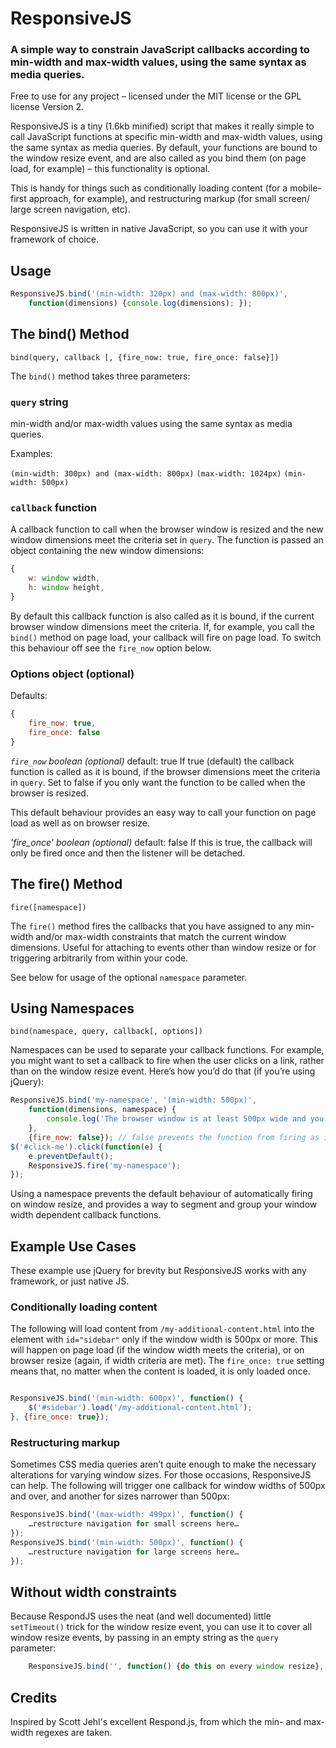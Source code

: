 # ResponsiveJS

### A simple way to constrain JavaScript callbacks according to min-width and max-width values, using the same syntax as media queries.

Free to use for any project – licensed under the MIT license or the GPL license Version 2.

ResponsiveJS is a tiny (1.6kb minified) script that makes it really simple to call JavaScript functions at specific min-width and max-width values, using the same syntax as media queries. By default, your functions are bound to the window resize event, and are also called as you bind them (on page load, for example) – this functionality is optional.

This is handy for things such as conditionally loading content (for a mobile-first approach, for example), and restructuring markup (for small screen/ large screen navigation, etc). 

ResponsiveJS is written in native JavaScript, so you can use it with your framework of choice.

## Usage

```js
ResponsiveJS.bind('(min-width: 320px) and (max-width: 800px)', 
	function(dimensions) {console.log(dimensions); });
```

## The bind() Method

`bind(query, callback [, {fire_now: true, fire_once: false}])`

The `bind()` method takes three parameters:

### `query` string
min-width and/or max-width values using the same syntax as media queries. 

Examples:

`(min-width: 300px) and (max-width: 800px)`
`(max-width: 1024px)`
`(min-width: 500px)`

### `callback` function
A callback function to call when the browser window is resized and the new window dimensions meet the criteria set in `query`. The function is passed an object containing the new window dimensions:

```js
{
	w: window width,
	h: window height,
}
```

By default this callback function is also called as it is bound, if the current browser window dimensions meet the criteria. If, for example, you call the `bind()` method on page load, your callback will fire on page load. To switch this behaviour off see the `fire_now` option below.

### Options object (optional)

Defaults:

```js
{
	fire_now: true,
	fire_once: false
}
```

*`fire_now` boolean (optional)* default: true
If true (default) the callback function is called as it is bound, if the browser dimensions meet the criteria in `query`. Set to false if you only want the function to be called when the browser is resized.

This default behaviour provides an easy way to call your function on page load as well as on browser resize.

*'fire_once' boolean (optional)* default: false
If this is true, the callback will only be fired once and then the listener will be detached. 

## The fire() Method

`fire([namespace])`

The `fire()` method fires the callbacks that you have assigned to any min-width and/or max-width constraints that match the current window dimensions. Useful for attaching to events other than window resize or for triggering arbitrarily from within your code.

See below for usage of the optional `namespace` parameter.

## Using Namespaces

`bind(namespace, query, callback[, options])`

Namespaces can be used to separate your callback functions. For example, you might want to set a callback to fire when the user clicks on a link, rather than on the window resize event. Here’s how you’d do that (if you’re using jQuery):

```js
ResponsiveJS.bind('my-namespace', '(min-width: 500px)', 
	function(dimensions, namespace) {
		console.log('The browser window is at least 500px wide and you did something to fire callback functions in the "my-namespace" namespace'); 
	},
	{fire_now: false}); // false prevents the function from firing as it is bound
$('#click-me').click(function(e) {
	e.preventDefault();
	ResponsiveJS.fire('my-namespace');
});
```

Using a namespace prevents the default behaviour of automatically firing on window resize, and provides a way to segment and group your window width dependent callback functions.

## Example Use Cases

These example use jQuery for brevity but ResponsiveJS works with any framework, or just native JS.

### Conditionally loading content

The following will load content from `/my-additional-content.html` into the element with `id="sidebar"` only if the window width is 500px or more. This will happen on page load (if the window width meets the criteria), or on browser resize (again, if width criteria are met). The `fire_once: true` setting means that, no matter when the content is loaded, it is only loaded once.

```js

ResponsiveJS.bind('(min-width: 600px)', function() {
	$('#sidebar').load('/my-additional-content.html');
}, {fire_once: true});
```

### Restructuring markup

Sometimes CSS media queries aren’t quite enough to make the necessary alterations for varying window sizes. For those occasions, ResponsiveJS can help. The following will trigger one callback for window widths of 500px and over, and another for sizes narrower than 500px:

```js
ResponsiveJS.bind('(max-width: 499px)', function() {
	…restructure navigation for small screens here…
});
ResponsiveJS.bind('(min-width: 500px)', function() {
	…restructure navigation for large screens here…
});
```

## Without width constraints

Because RespondJS uses the neat (and well documented) little `setTimeout()` trick for the window resize event, you can use it to cover all window resize events, by passing in an empty string as the `query` parameter:

```js
	ResponsiveJS.bind('', function() {do this on every window resize}, {fire_now: false});
```

## Credits

Inspired by Scott Jehl's excellent Respond.js, from which the min- and max-width regexes are taken.
